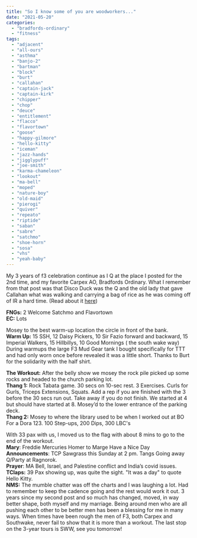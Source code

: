 ```yaml
---
title: "So I know some of you are woodworkers..."
date: "2021-05-20"
categories: 
  - "bradfords-ordinary"
  - "fitness"
tags: 
  - "adjacent"
  - "all-ours"
  - "asthma"
  - "banjo-2"
  - "bartman"
  - "block"
  - "burt"
  - "callahan"
  - "captain-jack"
  - "captain-kirk"
  - "chipper"
  - "chop"
  - "deuce"
  - "entitlement"
  - "flacco"
  - "flavortown"
  - "goose"
  - "happy-gilmore"
  - "hello-kitty"
  - "iceman"
  - "jazz-hands"
  - "jigglypuff"
  - "joe-smith"
  - "karma-chameleon"
  - "lookout"
  - "ma-bell"
  - "moped"
  - "nature-boy"
  - "old-maid"
  - "pierogi"
  - "quiver"
  - "repeato"
  - "riptide"
  - "saban"
  - "sabre"
  - "satchmo"
  - "shoe-horn"
  - "sosa"
  - "vhs"
  - "yeah-baby"
---
```


My 3 years of f3 celebration continue as I Q at the place I posted for the 2nd time, and my favorite Carpex AO, Bradfords Ordinary. What I remember from that post was that Disco Duck was the Q and the old lady that gave Callahan what was walking and carrying a bag of rice as he was coming off of IR a hard time. (Read about it [here](https://f3carpex.com/2018/05/17/tighten-up/))

**FNGs:** 2 Welcome Satchmo and Flavortown  
**EC:** Lots

Mosey to the best warm-up location the circle in front of the bank.  
**Warm Up:** 15 SSH, 12 Daisy Pickers, 10 Sir Fazio forward and backward, 15 Imperial Walkers, 15 Hillbillys, 10 Good Mornings ( the south wake way) During warmups the large F3 Mud Gear tank I bought specifically for TTT and had only worn once before revealed it was a little short. Thanks to Burt for the solidarity with the half shirt.

  
**The Workout:** After the belly show we mosey the rock pile picked up some rocks and headed to the church parking lot.  
**Thang 1:** Rock Tabata game. 30 secs on 10-sec rest. 3 Exercises. Curls for Gurls, Triceps Extensions, Squats. Add a rep if you are finished with the 3 before the 30 secs run out. Take away if you do not finish. We started at 4 but should have started at 8. 
Mosey’d to the lower entrance of the parking deck.  
**Thang 2:** Mosey to where the library used to be when I worked out at BO For a Dora 123. 100 Step-ups, 200 Dips, 300 LBC's

With 33 pax with us, I moved us to the flag with about 8 mins to go to the end of the workout.  
**Mary**: Freddie Mercuries Homer to Marge Have a Nice Day  
**Announcements**: TCP Sawgrass this Sunday at 2 pm. Tangs Going away Q/Party at Ragnorok.  
**Prayer**: MA Bell, Israel, and Palestine conflict and India’s covid issues.  
**TClaps:** 39 Pax showing up, was quite the sight. "It was a day" to quote Hello Kitty.  
**NMS:** The mumble chatter was off the charts and I was laughing a lot. Had to remember to keep the cadence going and the rest would work it out. 3 years since my second post and so much has changed, moved, in way better shape, both myself and my marriage. Being around men who are all pushing each other to be better men has been a blessing for me in many ways. When times have been rough the men of F3, both Carpex and Southwake, never fail to show that it is more than a workout. The last stop on the 3-year tours is SWW, see you tomorrow!
